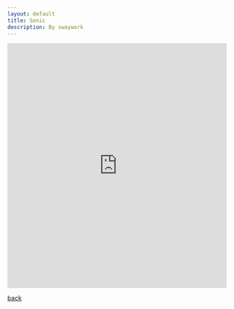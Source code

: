 ```yaml
---
layout: default
title: Sonic
description: By swaywork
---
```


<iframe src="https://funhtml5games.com?embed=sonic" style="width:496px;height:554px;border:none;" frameborder="0" scrolling="no"></iframe>

[back](./)

